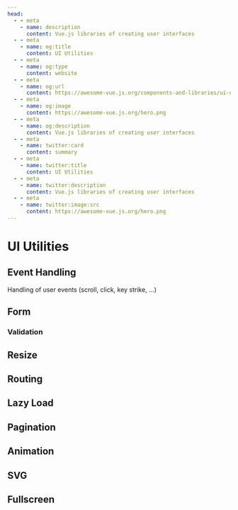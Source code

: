 ```yaml
---
head:
  - - meta
    - name: description
      content: Vue.js libraries of creating user interfaces
  - - meta
    - name: og:title
      content: UI Utilities
  - - meta
    - name: og:type
      content: website
  - - meta
    - name: og:url
      content: https://awesome-vue.js.org/components-and-libraries/ui-utilities.html
  - - meta
    - name: og:image
      content: https://awesome-vue.js.org/hero.png
  - - meta
    - name: og:description
      content: Vue.js libraries of creating user interfaces
  - - meta
    - name: twitter:card
      content: summary
  - - meta
    - name: twitter:title
      content: UI Utilities
  - - meta
    - name: twitter:description
      content: Vue.js libraries of creating user interfaces
  - - meta
    - name: twitter:image:src
      content: https://awesome-vue.js.org/hero.png
---
```


<script setup>
import {data} from "./ui-utilities.data.js"
</script>

# UI Utilities

## Event Handling

Handling of user events (scroll, click, key strike, ...)

<ProjectList :items="data['Event Handling']" />

## Form

<ProjectList :items="data['Form']" />

### Validation

<ProjectList :items="data['Validation']" />

## Resize

<ProjectList :items="data['Resize']" />

## Routing

<ProjectList :items="data['Routing']" />

## Lazy Load

<ProjectList :items="data['Lazy Load']" />

## Pagination

<ProjectList :items="data['Pagination']" />

## Animation

<ProjectList :items="data['Animation']" />

## SVG

<ProjectList :items="data['SVG']" />

## Fullscreen

<ProjectList :items="data['Fullscreen']" />

